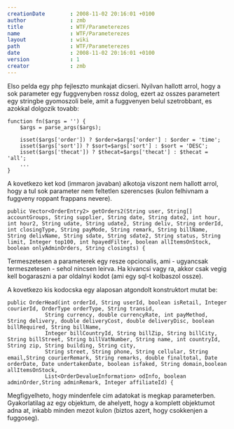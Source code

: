 ```yaml
---
creationDate        : 2008-11-02 20:16:01 +0100 
author              : zmb 
title               : WTF/Parameterezes 
name                : WTF/Parameterezes 
layout              : wiki 
path                : WTF/Parameterezes 
date                : 2008-11-02 20:16:01 +0100 
version             : 1 
creator             : zmb 
---
```

Elso pelda egy php fejleszto munkajat dicseri. Nyilvan hallott arrol, hogy a sok parameter egy fuggvenyben rossz dolog, ezert az osszes parametert egy stringbe gyomoszoli bele, amit a fuggvenyen belul szetrobbant, es azokkal dolgozik tovabb:

```
function fn($args = '') {
	$args = parse_args($args);

	isset($args['order']) ? $order=$args['order'] : $order = 'time';
	isset($args['sort']) ? $sort=$args['sort'] : $sort = 'DESC';
	isset($args['thecat']) ? $thecat=$args['thecat'] : $thecat = 'all';
	...
}
```

A kovetkezo ket kod (immaron javaban) alkotoja viszont nem hallott arrol, hogy a tul sok parameter nem feltetlen szerencses (kulon felhivnam a fuggveny roppant frappans nevere).

```
public Vector<OrderEntry2> getOrders2(String user, String[] accountGroups, String supplier, String date, String date2, int hour, int hour2, String udate, String udate2, String deliv, String orderId, int closingType, String payMode, String remark, String billName, String delivName, String sdate, String sdate2, String status, String limit, Integer top100, int hpayedFilter, boolean allItemsOnStock, boolean onlyAdminOrders, String closingts) {
```

Termeszetesen a parameterek egy resze opcionalis, ami - ugyancsak termeszetesen - sehol nincsen leirva. Ha kivancsi vagy ra, akkor csak vegig kell bogaraszni a par oldalnyi kodot (ami egy sql-t kolbaszol ossze).

A kovetkezo kis kodocska egy alaposan atgondolt konstruktort mutat be:

```
public OrderHead(int orderId, String userId, boolean isRetail, Integer courierId, OrderType orderType, String transid,
			String currency, double currencyRate, int payMethod, String delivery, double deliveryCost, double deliveryDisc, boolean billRequired, String billName,
			Integer billCountryId, String billZip, String billCity, String billStreet, String billVatNumber, String name, int countryId, String zip, String building, String city,
			String street, String phone, String cellular, String email,String courierRemark, String remarks, double finaltotal, Date orderDate, Date undertakenDate, boolean isfaked, String domain,boolean allItemsOnStock,
			List<OrderDevalueInformation> odInfo, boolean adminOrder,String adminRemark, Integer affiliateId) {
```

Megfigyelheto, hogy mindenfele cim adatokat is megkap parameterben. Gyakorlatilag az egy objektum, de ahelyett, hogy a komplett objektumot adna at, inkabb minden mezot kulon (biztos azert, hogy csokkenjen a fuggoseg).
